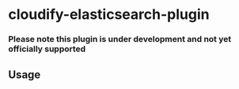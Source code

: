 cloudify-elasticsearch-plugin
========================

### Please note this plugin is under development and not yet officially supported

## Usage

